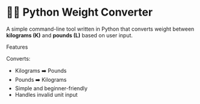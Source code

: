 # 🏋️‍♂️ Python Weight Converter

A simple command-line tool written in Python that converts weight between **kilograms (K)** and **pounds (L)** based on user input.

Features

 Converts:
- Kilograms ➡️ Pounds
- Pounds ➡️ Kilograms
- Simple and beginner-friendly
- Handles invalid unit input
